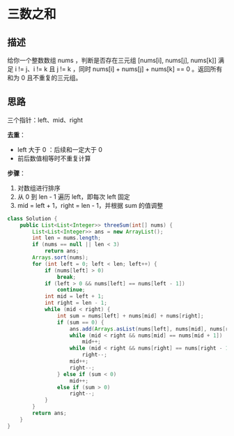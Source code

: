 # 三数之和

## 描述
给你一个整数数组 nums ，判断是否存在三元组 [nums[i], nums[j], nums[k]] 满足 i != j、i != k 且 j != k ，同时 nums[i] + nums[j] + nums[k] == 0 。返回所有和为 0 且不重复的三元组。

## 思路
三个指针：left、mid、right  

**去重**：
- left 大于 0 ：后续和一定大于 0  
- 前后数值相等时不重复计算  

**步骤**：
1. 对数组进行排序
2. 从 0 到 len - 1 遍历 left，即每次 left 固定
3. mid = left + 1，right = len - 1，并根据 sum 的值调整

```java
class Solution {
    public List<List<Integer>> threeSum(int[] nums) {
        List<List<Integer>> ans = new ArrayList();
        int len = nums.length;
        if (nums == null || len < 3)
            return ans;
        Arrays.sort(nums);
        for (int left = 0; left < len; left++) {
            if (nums[left] > 0)
                break;
            if (left > 0 && nums[left] == nums[left - 1])
                continue;
            int mid = left + 1;
            int right = len - 1;
            while (mid < right) {
                int sum = nums[left] + nums[mid] + nums[right];
                if (sum == 0) {
                    ans.add(Arrays.asList(nums[left], nums[mid], nums[right]));
                    while (mid < right && nums[mid] == nums[mid + 1])
                        mid++;
                    while (mid < right && nums[right] == nums[right - 1])
                        right--;
                    mid++;
                    right--;
                } else if (sum < 0)
                    mid++;
                else if (sum > 0)
                    right--;
            }
        }
        return ans;
    }
}
```
